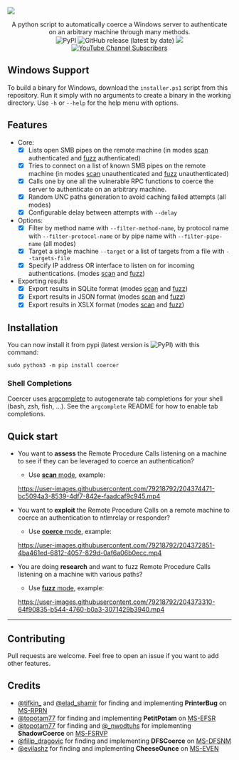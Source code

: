 ![](./.github/banner.png)

<p align="center">
  A python script to automatically coerce a Windows server to authenticate on an arbitrary machine through many methods.
  <br>
  <img alt="PyPI" src="https://img.shields.io/pypi/v/coercer">
  <img alt="GitHub release (latest by date)" src="https://img.shields.io/github/v/release/p0dalirius/Coercer">
  <a href="https://twitter.com/intent/follow?screen_name=podalirius_" title="Follow"><img src="https://img.shields.io/twitter/follow/podalirius_?label=Podalirius&style=social"></a>
  <a href="https://www.youtube.com/c/Podalirius_?sub_confirmation=1" title="Subscribe"><img alt="YouTube Channel Subscribers" src="https://img.shields.io/youtube/channel/subscribers/UCF_x5O7CSfr82AfNVTKOv_A?style=social"></a>
  <br>
</p>

## Windows Support
To build a binary for Windows, download the `installer.ps1` script from this repository. Run it simply with no arguments to create a binary in the working directory. Use `-h` or `--help` for the help menu with options.

## Features

 - Core:
    + [x] Lists open SMB pipes on the remote machine (in modes [scan](./documentation/Scan-mode.md) authenticated and [fuzz](./documentation/Fuzz-mode.md) authenticated)
    + [x] Tries to connect on a list of known SMB pipes on the remote machine (in modes [scan](./documentation/Scan-mode.md) unauthenticated and [fuzz](./documentation/Fuzz-mode.md) unauthenticated)
    + [x] Calls one by one all the vulnerable RPC functions to coerce the server to authenticate on an arbitrary machine.
    + [x] Random UNC paths generation to avoid caching failed attempts (all modes)
    + [x] Configurable delay between attempts with `--delay`
 - Options:
    + [x] Filter by method name with `--filter-method-name`, by protocol name with `--filter-protocol-name` or by pipe name with `--filter-pipe-name` (all modes)
    + [x] Target a single machine `--target` or a list of targets from a file with `--targets-file`
    + [x] Specify IP address OR interface to listen on for incoming authentications. (modes [scan](./documentation/Scan-mode.md) and [fuzz](./documentation/Fuzz-mode.md))
 - Exporting results
    + [x] Export results in SQLite format (modes [scan](./documentation/Scan-mode.md) and [fuzz](./documentation/Fuzz-mode.md))
    + [x] Export results in JSON format (modes [scan](./documentation/Scan-mode.md) and [fuzz](./documentation/Fuzz-mode.md))
    + [x] Export results in XSLX format (modes [scan](./documentation/Scan-mode.md) and [fuzz](./documentation/Fuzz-mode.md))

## Installation

You can now install it from pypi (latest version is <img alt="PyPI" src="https://img.shields.io/pypi/v/coercer">) with this command:

```
sudo python3 -m pip install coercer
```

### Shell Completions

Coercer uses [argcomplete](https://github.com/kislyuk/argcomplete) to autogenerate tab completions for your shell (bash, zsh, fish, ...).
See the `argcomplete` README for how to enable tab completions.

## Quick start

 - You want to **assess** the Remote Procedure Calls listening on a machine to see if they can be leveraged to coerce an authentication?
   + Use [**scan** mode](./documentation/Scan-mode.md), example:

    https://user-images.githubusercontent.com/79218792/204374471-bc5094a3-8539-4df7-842e-faadcaf9c945.mp4

 - You want to **exploit** the Remote Procedure Calls on a remote machine to coerce an authentication to ntlmrelay or responder?
   + Use [**coerce** mode](./documentation/Coerce-mode.md), example:

    https://user-images.githubusercontent.com/79218792/204372851-4ba461ed-6812-4057-829d-0af6a06b0ecc.mp4

 - You are doing **research** and want to fuzz Remote Procedure Calls listening on a machine with various paths?
   + Use [**fuzz** mode](./documentation/Fuzz-mode.md), example:

    https://user-images.githubusercontent.com/79218792/204373310-64f90835-b544-4760-b0a3-3071429b3940.mp4

---

## Contributing

Pull requests are welcome. Feel free to open an issue if you want to add other features.

## Credits

 - [@tifkin_](https://twitter.com/tifkin_) and [@elad_shamir](https://twitter.com/elad_shamir) for finding and implementing **PrinterBug** on [MS-RPRN](https://docs.microsoft.com/en-us/openspecs/windows_protocols/ms-rprn/d42db7d5-f141-4466-8f47-0a4be14e2fc1)
 - [@topotam77](https://twitter.com/topotam77) for finding and implementing **PetitPotam** on [MS-EFSR](https://docs.microsoft.com/en-us/openspecs/windows_protocols/ms-efsr/08796ba8-01c8-4872-9221-1000ec2eff31)
 - [@topotam77](https://twitter.com/topotam77) for finding and [@_nwodtuhs](https://twitter.com/_nwodtuhs) for implementing **ShadowCoerce** on [MS-FSRVP](https://docs.microsoft.com/en-us/openspecs/windows_protocols/ms-fsrvp/dae107ec-8198-4778-a950-faa7edad125b)
 - [@filip_dragovic](https://twitter.com/filip_dragovic) for finding and implementing **DFSCoerce** on [MS-DFSNM](https://docs.microsoft.com/en-us/openspecs/windows_protocols/ms-dfsnm/95a506a8-cae6-4c42-b19d-9c1ed1223979)
  - [@evilashz](https://github.com/evilashz/) for finding and implementing **CheeseOunce** on [MS-EVEN](https://learn.microsoft.com/en-us/openspecs/windows_protocols/ms-even/55b13664-f739-4e4e-bd8d-04eeda59d09f)
